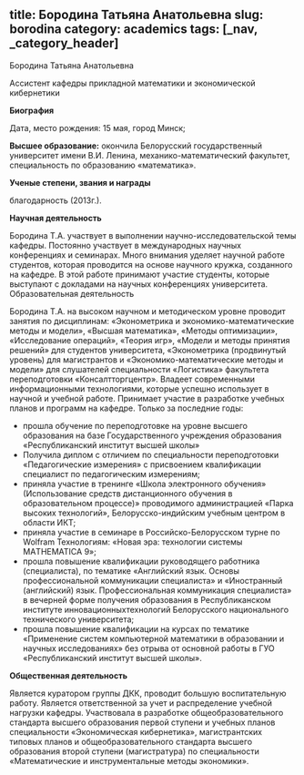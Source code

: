 title: Бородина Татьяна Анатольевна
slug: borodina
category: academics
tags: [_nav, _category_header]
---

Бородина Татьяна Анатольевна

Ассистент кафедры прикладной математики и экономической кибернетики

__Биография__

Дата, место рождения: 15 мая, город Минск;

__Высшее образование:__ окончила Белорусский государственный университет имени В.И. Ленина, механико-математический факультет, специальность по образованию  «математика».

__Ученые степени, звания и награды__

благодарность (2013г.).

__Научная деятельность__

Бородина Т.А. участвует в выполнении научно-исследовательской темы кафедры. Постоянно участвует в международных научных конференциях и семинарах. Много внимания уделяет научной работе студентов, которая проводится на основе научного кружка, созданного на кафедре. В этой работе принимают участие студенты, которые выступают с докладами на научных конференциях университета.
Образовательная деятельность

Бородина Т.А. на высоком научном и методическом уровне проводит занятия по дисциплинам: «Эконометрика и экономико-математические методы и модели», «Высшая математика», «Методы оптимизации», «Исследование операций», «Теория игр», «Модели и методы принятия решений» для студентов университета, «Эконометрика (продвинутый уровень) для магистрантов и  «Экономико-математические методы и модели» для слушателей специальности «Логистика» факультета переподготовки «Консалтторгцентр». Владеет современными информационными технологиями, которые успешно использует в научной и учебной работе. Принимает участие в разработке учебных планов и программ на кафедре. Только за последние годы:

- прошла обучение по переподготовке на уровне высшего образования на базе Государственного учреждения образования «Республиканский институт высшей школы»
- Получила диплом с отличием по специальности переподготовки «Педагогические измерения» с присвоением квалификации специалист по педагогическим измерениям;
- приняла участие в тренинге «Школа электронного обучения» (Использование средств дистанционного обучения в образовательном процессе)» проводимого администрацией «Парка высоких технологий», Белорусско-индийским учебным центром в области ИКТ;
 - приняла участие в семинаре в Российско-Белорусском турне по Wolfram Технологиям: «Новая эра: технологии системы MАTHEMATICA 9»;
- прошла повышение квалификации руководящего работника (специалиста), по тематике «Английский язык. Основы профессиональной коммуникации специалиста» и «Иностранный (английский) язык. Профессиональная коммуникация специалиста» в вечерней форме получения образования в Республиканском институте инновационныхтехнологий Белорусского национального технического университета;
- прошла повышение квалификации на курсах по тематике «Применение систем компьютерной математики в образовании и научных исследованиях»  без отрыва от основной работы в ГУО «Республиканский институт высшей школы».


__Общественная деятельность__

Является куратором группы ДКК, проводит большую воспитательную работу. Является ответственной за учет и распределение учебной нагрузки кафедры. Участвовала в разработке общеобразовательного стандарта высшего образования первой ступени и учебных планов специальности «Экономическая кибернетика», магистрантских типовых планов и общеобразовательного стандарта высшего образования второй ступени (магистратура) по специальности «Математические и инструментальные методы экономики».
